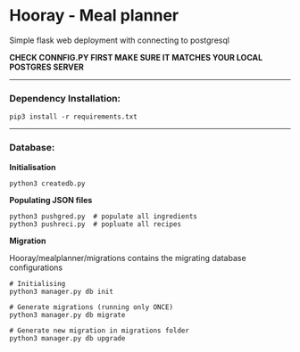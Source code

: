 # Hooray - Meal planner

Simple flask web deployment with connecting to postgresql

**CHECK CONNFIG.PY FIRST MAKE SURE IT MATCHES YOUR LOCAL POSTGRES SERVER**

------

### Dependency Installation:

```
pip3 install -r requirements.txt
```


------

### Database:

**Initialisation**

```
python3 createdb.py
```

**Populating JSON files**

```
python3 pushgred.py  # populate all ingredients
python3 pushreci.py  # popluate all recipes
```

**Migration**

Hooray/mealplanner/migrations contains the migrating database configurations

```python3
# Initialising
python3 manager.py db init

# Generate migrations (running only ONCE)
python3 manager.py db migrate

# Generate new migration in migrations folder
python3 manager.py db upgrade
```
